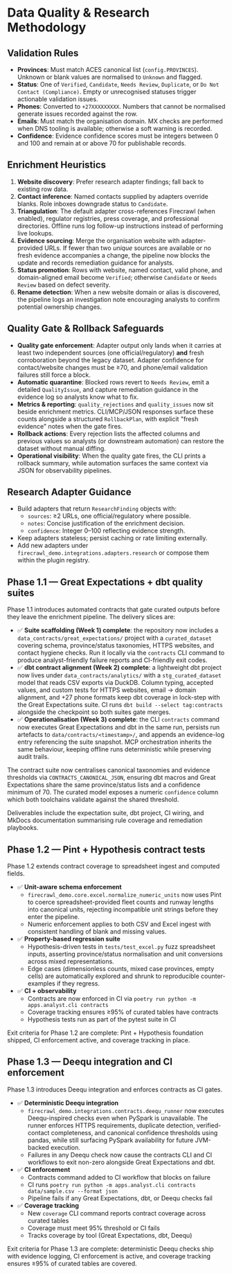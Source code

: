# Data Quality & Research Methodology

## Validation Rules

- **Provinces**: Must match ACES canonical list (`config.PROVINCES`). Unknown or blank values are normalised to `Unknown` and flagged.
- **Status**: One of `Verified`, `Candidate`, `Needs Review`, `Duplicate`, or `Do Not Contact (Compliance)`. Empty or unrecognised statuses trigger actionable validation issues.
- **Phones**: Converted to `+27XXXXXXXXX`. Numbers that cannot be normalised generate issues recorded against the row.
- **Emails**: Must match the organisation domain. MX checks are performed when DNS tooling is available; otherwise a soft warning is recorded.
- **Confidence**: Evidence confidence scores must be integers between 0 and 100 and remain at or above 70 for publishable records.

## Enrichment Heuristics

1. **Website discovery**: Prefer research adapter findings; fall back to existing row data.
2. **Contact inference**: Named contacts supplied by adapters override blanks. Role inboxes downgrade status to `Candidate`.
3. **Triangulation**: The default adapter cross-references Firecrawl (when enabled), regulator registries, press coverage, and professional directories. Offline runs log follow-up instructions instead of performing live lookups.
4. **Evidence sourcing**: Merge the organisation website with adapter-provided URLs. If fewer than two _unique_ sources are available or no fresh evidence accompanies a change, the pipeline now blocks the update and records remediation guidance for analysts.
5. **Status promotion**: Rows with website, named contact, valid phone, and domain-aligned email become `Verified`; otherwise `Candidate` or `Needs Review` based on defect severity.
6. **Rename detection**: When a new website domain or alias is discovered, the pipeline logs an investigation note encouraging analysts to confirm potential ownership changes.

## Quality Gate & Rollback Safeguards

- **Quality gate enforcement**: Adapter output only lands when it carries at least two independent sources (one official/regulatory) **and** fresh corroboration beyond the legacy dataset. Adapter confidence for contact/website changes must be ≥70, and phone/email validation failures still force a block.
- **Automatic quarantine**: Blocked rows revert to `Needs Review`, emit a detailed `QualityIssue`, and capture remediation guidance in the evidence log so analysts know what to fix.
- **Metrics & reporting**: `quality_rejections` and `quality_issues` now sit beside enrichment metrics. CLI/MCP/JSON responses surface these counts alongside a structured `RollbackPlan`, with explicit "fresh evidence" notes when the gate fires.
- **Rollback actions**: Every rejection lists the affected columns and previous values so analysts (or downstream automation) can restore the dataset without manual diffing.
- **Operational visibility**: When the quality gate fires, the CLI prints a rollback summary, while automation surfaces the same context via JSON for observability pipelines.

## Research Adapter Guidance

- Build adapters that return `ResearchFinding` objects with:
  - `sources`: ≥2 URLs, one official/regulatory where possible.
  - `notes`: Concise justification of the enrichment decision.
  - `confidence`: Integer 0–100 reflecting evidence strength.
- Keep adapters stateless; persist caching or rate limiting externally.
- Add new adapters under `firecrawl_demo.integrations.adapters.research` or compose them within the plugin registry.

## Phase 1.1 — Great Expectations + dbt quality suites

Phase 1.1 introduces automated contracts that gate curated outputs before they
leave the enrichment pipeline. The delivery slices are:

- ✅ **Suite scaffolding (Week 1) complete**: the repository now includes a
  `data_contracts/great_expectations/` project with a `curated_dataset`
  covering schema, province/status taxonomies, HTTPS websites, and contact
  hygiene checks. Run it locally via the `contracts` CLI command to produce
  analyst-friendly failure reports and CI-friendly exit codes.
- ✅ **dbt contract alignment (Week 2) complete**: a lightweight dbt project now
  lives under `data_contracts/analytics/` with a `stg_curated_dataset` model that reads CSV
  exports via DuckDB. Column typing, accepted values, and custom tests for HTTPS
  websites, email → domain alignment, and +27 phone formats keep dbt coverage in
  lock-step with the Great Expectations suite. CI runs `dbt build --select
  tag:contracts` alongside the checkpoint so both suites gate merges.
- ✅ **Operationalisation (Week 3) complete**: the CLI `contracts` command now
  executes Great Expectations and dbt in the same run, persists run artefacts to
  `data/contracts/<timestamp>/`, and appends an evidence-log entry referencing
  the suite snapshot. MCP orchestration inherits the same behaviour, keeping
  offline runs deterministic while preserving audit trails.

The contract suite now centralises canonical taxonomies and evidence thresholds
via `CONTRACTS_CANONICAL_JSON`, ensuring dbt macros and Great Expectations share
the same province/status lists and a confidence minimum of 70. The curated model
exposes a numeric `confidence` column which both toolchains validate against the
shared threshold.

Deliverables include the expectation suite, dbt project, CI wiring, and MkDocs
documentation summarising rule coverage and remediation playbooks.

## Phase 1.2 — Pint + Hypothesis contract tests

Phase 1.2 extends contract coverage to spreadsheet ingest and computed fields.

- ✅ **Unit-aware schema enforcement**
  - `firecrawl_demo.core.excel.normalize_numeric_units` now uses Pint to coerce
    spreadsheet-provided fleet counts and runway lengths into canonical units,
    rejecting incompatible unit strings before they enter the pipeline.
  - Numeric enforcement applies to both CSV and Excel ingest with consistent
    handling of blank and missing values.
- ✅ **Property-based regression suite**
  - Hypothesis-driven tests in `tests/test_excel.py` fuzz spreadsheet inputs,
    asserting province/status normalisation and unit conversions across mixed
    representations.
  - Edge cases (dimensionless counts, mixed case provinces, empty cells) are
    automatically explored and shrunk to reproducible counter-examples if they
    regress.
- ✅ **CI + observability**
  - Contracts are now enforced in CI via `poetry run python -m apps.analyst.cli contracts`
  - Coverage tracking ensures ≥95% of curated tables have contracts
  - Hypothesis tests run as part of the pytest suite in CI

Exit criteria for Phase 1.2 are complete: Pint + Hypothesis foundation shipped,
CI enforcement active, and coverage tracking in place.

## Phase 1.3 — Deequ integration and CI enforcement

Phase 1.3 introduces Deequ integration and enforces contracts as CI gates.

- ✅ **Deterministic Deequ integration**
  - `firecrawl_demo.integrations.contracts.deequ_runner` now executes
    Deequ-inspired checks even when PySpark is unavailable. The runner enforces
    HTTPS requirements, duplicate detection, verified-contact completeness, and
    canonical confidence thresholds using pandas, while still surfacing
    PySpark availability for future JVM-backed execution.
  - Failures in any Deequ check now cause the contracts CLI and CI workflows to
    exit non-zero alongside Great Expectations and dbt.
- ✅ **CI enforcement**
  - Contracts command added to CI workflow that blocks on failure
  - CI runs `poetry run python -m apps.analyst.cli contracts data/sample.csv --format json`
  - Pipeline fails if any Great Expectations, dbt, or Deequ checks fail
- ✅ **Coverage tracking**
  - New `coverage` CLI command reports contract coverage across curated tables
  - Coverage must meet 95% threshold or CI fails
  - Tracks coverage by tool (Great Expectations, dbt, Deequ)

Exit criteria for Phase 1.3 are complete: deterministic Deequ checks ship with
evidence logging, CI enforcement is active, and coverage tracking ensures ≥95%
of curated tables are covered.
